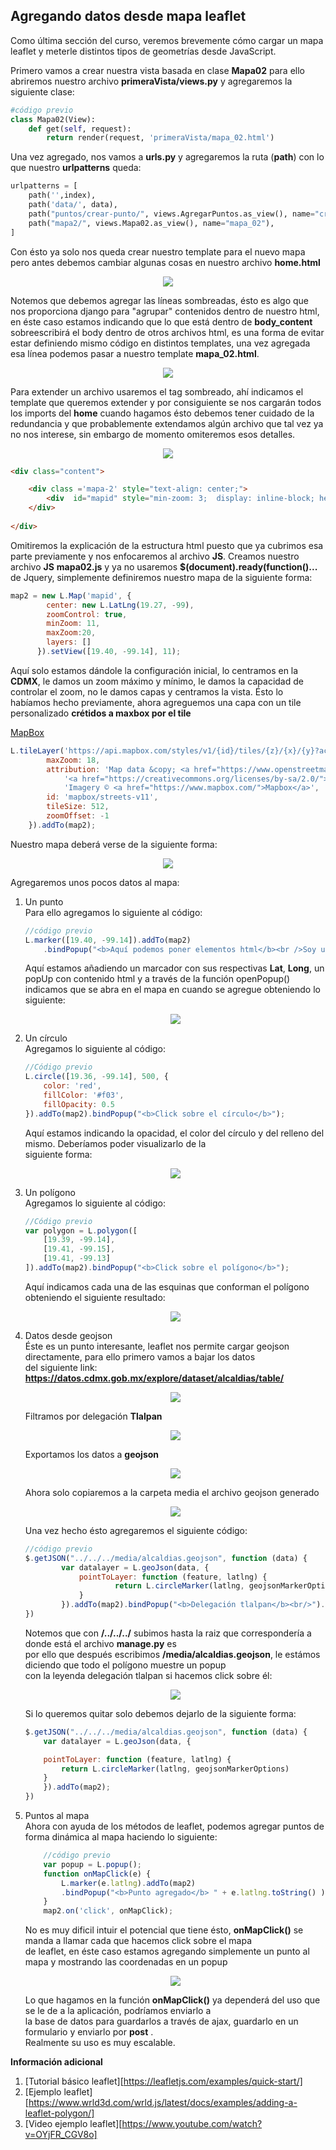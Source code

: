 ## Agregando datos desde mapa leaflet

Como última sección del curso, veremos brevemente cómo cargar un mapa leaflet y meterle distintos tipos de geometrías desde JavaScript. 

Primero vamos a crear nuestra vista basada en clase **Mapa02** para ello abriremos nuestro archivo **primeraVista/views.py** y agregaremos la siguiente clase:
```python  
#código previo  
class Mapa02(View):
    def get(self, request):      
        return render(request, 'primeraVista/mapa_02.html')
```  

Una vez agregado, nos vamos a **urls.py** y agregaremos la ruta (**path**) con lo que nuestro **urlpatterns** queda:

```python
urlpatterns = [
    path('',index),
    path('data/', data),
	path("puntos/crear-punto/", views.AgregarPuntos.as_view(), name="crear_punto"),
	path("mapa2/", views.Mapa02.as_view(), name="mapa_02"),
]
```
Con ésto ya solo nos queda crear nuestro template para el nuevo mapa pero antes debemos cambiar algunas cosas en nuestro archivo **home.html**  

<p align="center"> 
<img src="../img/block-content.png">
</p>  

Notemos que debemos agregar las líneas sombreadas, ésto es algo que nos proporciona django para "agrupar" contenidos dentro de nuestro html, en éste caso estamos indicando que lo que está dentro de **body_content** sobreescribirá el body dentro de otros archivos html, es una forma de evitar estar definiendo mismo código en distintos templates, una vez agregada esa línea podemos pasar a nuestro template **mapa_02.html**.  


<p align="center"> 
<img src="../img/block-content.png">
</p>  

Para extender un archivo usaremos el tag sombreado, ahí indicamos el template que queremos extender y por consiguiente se nos cargarán todos los imports del **home** cuando hagamos ésto debemos tener cuidado de la redundancia y que probablemente extendamos algún archivo que tal vez ya no nos interese, sin embargo de momento omiteremos esos detalles.  

<p align="center"> 
<img src="../img/mapa_02-html.png">
</p>    

```html
<div class="content">

	<div class ='mapa-2' style="text-align: center;">
        <div  id="mapid" style="min-zoom: 3;  display: inline-block; height: 500px; width: 550px;"></div>    
    </div>
	
</div>

```
Omitiremos la explicación de la estructura html puesto que ya cubrimos esa parte previamente y nos enfocaremos al archivo **JS**.
Creamos nuestro archivo **JS**  **mapa02.js** y  ya no usaremos  **$(document).ready(function()...** de Jquery, simplemente definiremos nuestro mapa de la siguiente forma:  

```javascript
map2 = new L.Map('mapid', {
        center: new L.LatLng(19.27, -99),
        zoomControl: true,
        minZoom: 11,
        maxZoom:20,
        layers: []
      }).setView([19.40, -99.14], 11);
```  

Aquí solo estamos dándole la configuración inicial, lo centramos en la **CDMX**, le damos un zoom máximo y mínimo, le damos la capacidad de controlar el zoom, no le damos capas y centramos la vista. Ésto lo habíamos hecho previamente, ahora agreguemos una capa con un tile personalizado **crétidos a maxbox por el tile**   

[MapBox](https://www.mapbox.com/?utm_medium=sem&utm_source=google&utm_campaign=sem|google|brand|chko-googlesearch-pr01-mapboxbrand-br.exact-intl-landingpage-search&utm_term=brand&utm_content=chko-googlesearch-pr01-mapboxbrand-br.exact-intl-landingpage-search&gclid=EAIaIQobChMIi_CetKGF6QIVg__jBx0uvgkoEAAYASAAEgIMH_D_BwE.html)




```javascript
L.tileLayer('https://api.mapbox.com/styles/v1/{id}/tiles/{z}/{x}/{y}?access_token=pk.eyJ1IjoibWFwYm94IiwiYSI6ImNpejY4NXVycTA2emYycXBndHRqcmZ3N3gifQ.rJcFIG214AriISLbB6B5aw', {
		maxZoom: 18,
		attribution: 'Map data &copy; <a href="https://www.openstreetmap.org/">OpenStreetMap</a> contributors, ' +
			'<a href="https://creativecommons.org/licenses/by-sa/2.0/">CC-BY-SA</a>, ' +
			'Imagery © <a href="https://www.mapbox.com/">Mapbox</a>',
		id: 'mapbox/streets-v11',
		tileSize: 512,
		zoomOffset: -1
	}).addTo(map2);
```  
Nuestro mapa deberá verse de la siguiente forma:  

<p align="center"> 
<img src="../img/mapa_02_inicial.png">
</p>  

Agregaremos unos pocos datos al mapa: 
1. Un punto   
	Para ello agregamos lo siguiente al código:  
	```javascript  
	//código previo
	L.marker([19.40, -99.14]).addTo(map2)
		.bindPopup("<b>Aquí podemos poner elementos html</b><br />Soy un popup.").openPopup();
	```   
	Aquí estamos añadiendo un marcador con sus respectivas **Lat**, **Long**, un popUp con contenido html y
	a través de la función openPopup() indicamos que se abra en el mapa en cuando se agregue obteniendo lo siguiente:  
	
	<p align="center"> 
	<img src="../img/marcador_mapa02.png">
	</p>
2. Un círculo  
	Agregamos lo siguiente al código:  
	```javascript  
	//Código previo
	L.circle([19.36, -99.14], 500, {
		color: 'red',
		fillColor: '#f03',
		fillOpacity: 0.5
	}).addTo(map2).bindPopup("<b>Click sobre el círculo</b>");
	```     
	Aquí estamos indicando la opacidad, el color del círculo y del relleno del mismo. Deberíamos poder visualizarlo de la  
	siguiente forma: 
	
	<p align="center"> 
	<img src="../img/circulo_mapa02.png">
	</p>
	
	
3. Un polígono  
	Agregamos lo siguiente al código:  
	```javascript  
	//Código previo
	var polygon = L.polygon([
	    [19.39, -99.14],
	    [19.41, -99.15],
	    [19.41, -99.13]
	]).addTo(map2).bindPopup("<b>Click sobre el polígono</b>");
	```   
	Aquí indicamos cada una de las esquinas que conforman el polígono obteniendo el siguiente resultado:  
	 <p align="center"> 
	<img src="../img/poligono_mapa02.png">
	</p>
	
4. Datos desde geojson  
	Éste es un punto interesante, leaflet nos permite cargar geojson directamente, para ello primero vamos a bajar los datos  
	del siguiente link: **https://datos.cdmx.gob.mx/explore/dataset/alcaldias/table/**  
	
	<p align="center"> 
	<img src="../img/geojson_mapa02_ini.png">
	</p>  
	
	Filtramos por delegación **Tlalpan** 
	
	<p align="center"> 
	<img src="../img/circulo_mapa02.png">
	</p>  
	
	Exportamos los datos a **geojson**  
	
	<p align="center"> 
	<img src="../img/geojson_mapa02_ini.png">
	</p>  
	Ahora solo copiaremos a la carpeta media el archivo geojson generado  
	
	<p align="center"> 
	<img src="../img/alcaldias.png">
	</p>  
	Una vez hecho ésto agregaremos el siguiente código:   
	
	```javascript    
	//código previo
	$.getJSON("../../../media/alcaldias.geojson", function (data) {
    		var datalayer = L.geoJson(data, { 
        		pointToLayer: function (feature, latlng) {
            			return L.circleMarker(latlng, geojsonMarkerOptions)
        		}	
    		}).addTo(map2).bindPopup("<b>Delegación tlalpan</b><br/>").openPopup();
	})
	```
	Notemos que con **/../../../** subimos hasta la raiz que correspondería a donde está el archivo **manage.py** es  
	por ello que después escribimos **/media/alcaldias.geojson**, le estámos diciendo que todo el polígono muestre un popup  
	con la leyenda delegación tlalpan si hacemos click sobre él:  
	
	<p align="center"> 
	<img src="../img/tlalpan.png">
	</p>  
	Si lo queremos quitar solo debemos dejarlo de la siguiente forma:  
	
	```javascript  
	$.getJSON("../../../media/alcaldias.geojson", function (data) {
	    var datalayer = L.geoJson(data, {

		pointToLayer: function (feature, latlng) {
		    return L.circleMarker(latlng, geojsonMarkerOptions)
		}
	    }).addTo(map2);
	})
	```  
5. Puntos al mapa  
	Ahora con ayuda de los métodos de leaflet, podemos agregar puntos de forma dinámica al mapa haciendo lo siguiente:  
	```javascript  
		//código previo
		var popup = L.popup();
		function onMapClick(e) {
			L.marker(e.latlng).addTo(map2)
			.bindPopup("<b>Punto agregado</b> " + e.latlng.toString() ).openPopup();
		}
		map2.on('click', onMapClick);
	```   
	
	No es muy dificil intuir el potencial que tiene ésto, **onMapClick()** se manda a llamar cada que hacemos click sobre el mapa  
	de leaflet, en éste caso estamos agregando simplemente un punto al mapa y mostrando las coordenadas en un popup  
	
	
	<p align="center"> 
	<img src="../img/final.png">
	</p>   
	
	Lo que hagamos en la función **onMapClick()** ya dependerá del uso que se le de a la aplicación, podríamos enviarlo a   
	la base de datos para guardarlos a través de ajax, guardarlo en un formulario y enviarlo por **post** .   
	Realmente su uso es muy escalable.

**Información adicional**  

1. [Tutorial básico leaflet][https://leafletjs.com/examples/quick-start/]      
2. [Ejemplo leaflet][https://www.wrld3d.com/wrld.js/latest/docs/examples/adding-a-leaflet-polygon/]   
3. [Video ejemplo leaflet][https://www.youtube.com/watch?v=OYjFR_CGV8o]    
 
